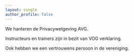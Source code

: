 ```yaml
---
layout: single
author_profile: false
---
```


We hanteren de Privacywetgeving AVG.

Instructeurs en trainers zijn in bezit van VOG verklaring.

Ook hebben we een vertrouwens persoon in de vereniging.